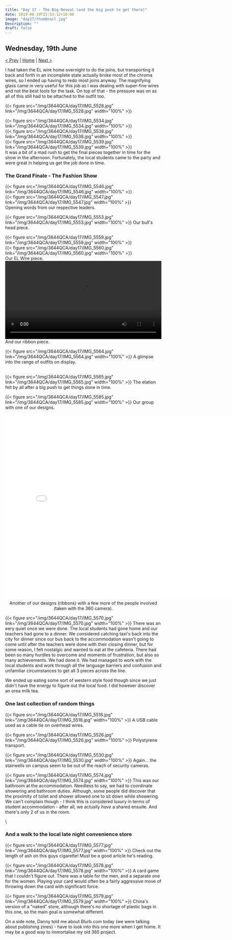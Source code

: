 ```yaml
---
title: "Day 17 - The Big Reveal (and the big push to get there)"
date: 2019-06-19T21:53:12+10:00
image: "day17/thumbnail.jpg"
Description: ""
draft: false
---
```


Wednesday, 19th June
---
[< Prev](../day16) | [Home](..) | [Next >](../day18)

I had taken the EL wire home overnight to do the joins, but transporting it back and forth in an incomplete state actually broke most of the chroma wires, so I ended up having to redo most joins anyway.  The magnifying glass came in very useful for this job as I was dealing with super-fine wires and not the best tools for the task.  On top of that - the pressure was on as all of this still had to be attached to the outfit too.  

{{< figure src="/img/3644QCA/day17/IMG_5528.jpg" link="/img/3644QCA/day17/IMG_5528.jpg" width="100%" >}}

<div class="row">
    <div class="4u 12u$(medium)">
        {{< figure src="/img/3644QCA/day17/IMG_5534.jpg" link="/img/3644QCA/day17/IMG_5534.jpg" width="100%" >}}
    </div>
    <div class="4u 12u$(medium)">
        {{< figure src="/img/3644QCA/day17/IMG_5538.jpg" link="/img/3644QCA/day17/IMG_5538.jpg" width="100%" >}}
    </div>
    <div class="4u 12u$(medium)">
        {{< figure src="/img/3644QCA/day17/IMG_5539.jpg" link="/img/3644QCA/day17/IMG_5539.jpg" width="100%" >}}
    </div>
</div>
It was a bit of a mad rush to get the final pieces together in time for the show in the afternoon.  Fortunately, the local students came to the party and were great in helping us get the job done in time.  

### The Grand Finale - The Fashion Show

<div class="row">
    <div class="6u 12u$(medium)">
        {{< figure src="/img/3644QCA/day17/IMG_5546.jpg" link="/img/3644QCA/day17/IMG_5546.jpg" width="100%" >}}
    </div>
    <div class="6u 12u$(medium)">
        {{< figure src="/img/3644QCA/day17/IMG_5547.jpg" link="/img/3644QCA/day17/IMG_5547.jpg" width="100%" >}}
    </div>
</div>
Opening words from our respective leaders.  
        
{{< figure src="/img/3644QCA/day17/IMG_5553.jpg" link="/img/3644QCA/day17/IMG_5553.jpg" width="100%" >}}
Our bull's head piece.  

<div class="row">
    <div class="7u 12u$(medium)">
        {{< figure src="/img/3644QCA/day17/IMG_5559.jpg" link="/img/3644QCA/day17/IMG_5559.jpg" width="100%" >}}
    </div>
    <div class="5u 12u$(medium)">
        {{< figure src="/img/3644QCA/day17/IMG_5560.jpg" link="/img/3644QCA/day17/IMG_5560.jpg" width="100%" >}}
    </div>
</div>
Our EL Wire piece.  
        
<video width="100%" controls>
    <source src="/img/3644QCA/day17/IMG_5551.mp4" type="video/mp4">
    Your browser does not support the video tag.
</video>
And our ribbon piece.

{{< figure src="/img/3644QCA/day17/IMG_5564.jpg" link="/img/3644QCA/day17/IMG_5564.jpg" width="100%" >}}
A glimpse into the range of outfits on display.  

\
{{< figure src="/img/3644QCA/day17/IMG_5565.jpg" link="/img/3644QCA/day17/IMG_5565.jpg" width="100%" >}}
The elation felt by all after a big push to get things done in time.  

{{< figure src="/img/3644QCA/day17/IMG_5585.jpg" link="/img/3644QCA/day17/IMG_5585.jpg" width="100%" >}}
Our group with one of our designs.

<center>
    <iframe width="800" height="600" allowfullscreen style="border-style:none;" src="/pannellum/pannellum.htm#panorama=/img/3644QCA/day17/R0010147.JPG&amp;autoLoad=true&amp;autoRotate=-5"></iframe>
    <br>
    Another of our designs (ribbons) with a few more of the people involved (taken with the 360 camera).
</center>

{{< figure src="/img/3644QCA/day17/IMG_5570.jpg" link="/img/3644QCA/day17/IMG_5570.jpg" width="100%" >}}
There was an eery quiet once we were done.  The local students had gone home and our teachers had gone to a dinner.  We considered catching taxi's back into the city for dinner since our bus back to the accommodation wasn't going to come until after the teachers were done with their closing dinner, but for some reason, I felt nostalgic and wanted to eat at the cafeteria.  There had been so many hurdles to overcome and moments of frustration, but also so many achievements.  We had done it.  We had managed to work with the local students and work through all the language barriers and confusion and unfamiliar circumstances to get all 3 pieces across the line.  

We ended up eating some sort of western style food though since we just didn't have the energy to figure out the local food.  I did however discover an orea milk tea.

### One last collection of random things

{{< figure src="/img/3644QCA/day17/IMG_5518.jpg" link="/img/3644QCA/day17/IMG_5518.jpg" width="100%" >}}
A USB cable used as a cable tie on overhead wires.

{{< figure src="/img/3644QCA/day17/IMG_5526.jpg" link="/img/3644QCA/day17/IMG_5526.jpg" width="100%" >}}
Polystyrene transport.

{{< figure src="/img/3644QCA/day17/IMG_5530.jpg" link="/img/3644QCA/day17/IMG_5530.jpg" width="100%" >}}
Again... the stairwells on campus seem to be out of the reach of security cameras.

{{< figure src="/img/3644QCA/day17/IMG_5574.jpg" link="/img/3644QCA/day17/IMG_5574.jpg" width="100%" >}}
This was our bathroom at the accommodation.  Needless to say, we had to coordinate showering and bathroom duties.  Although, some people did discover that the proximity of toilet and shower allowed one to sit down while showering.  We can't complain though - I think this is considered luxury in terms of student accommodation - after all, we actually _have_ a shared ensuite.  And there's only 2 of us in the room.  

\

### And a walk to the local late night convenience store

{{< figure src="/img/3644QCA/day17/IMG_5577.jpg" link="/img/3644QCA/day17/IMG_5577.jpg" width="100%" >}}
Check out the length of ash on this guys cigarette!  Must be a good article he's reading. 

{{< figure src="/img/3644QCA/day17/IMG_5578.jpg" link="/img/3644QCA/day17/IMG_5578.jpg" width="100%" >}}
A card game that I couldn't figure out.  There was a table for the men, and a separate one for the women.  Playing your card would often be a fairly aggressive move of throwing down the card with significant force.  

{{< figure src="/img/3644QCA/day17/IMG_5579.jpg" link="/img/3644QCA/day17/IMG_5579.jpg" width="100%" >}}
China's version of a "naked" store, although there's no shortage of plastic bags in this one, so the main goal is somewhat different.

On a side note, Danny told me about Blurb.com today (we were talking about publishing zines) - have to look into this one more when I get home.  It may be a good way to immortalise my old 365 project.

